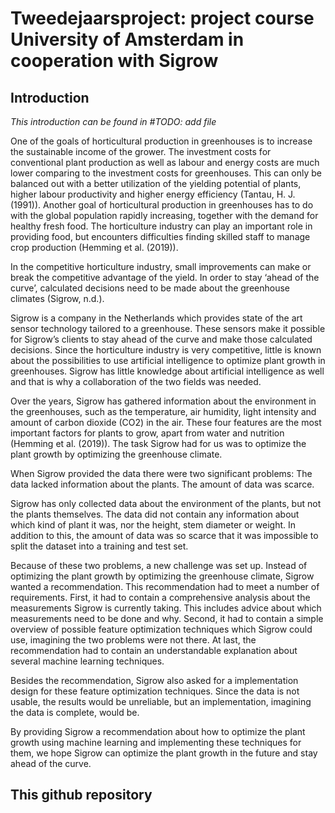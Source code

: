 # Tweedejaarsproject: project course University of Amsterdam in cooperation with Sigrow
## Introduction
*This introduction can be found in #TODO: add file*

One of the goals of horticultural production in greenhouses is to increase the sustainable income of the grower. The investment costs for conventional plant production as well as labour and energy costs are much lower comparing to the investment costs for greenhouses. This can only be balanced out with a better utilization of the yielding potential of plants, higher labour productivity and higher energy efficiency (Tantau, H. J. (1991)). Another goal of horticultural production in greenhouses has to do with the global population rapidly increasing, together with the demand for healthy fresh food. The horticulture industry can play an important role in providing food, but encounters difficulties finding skilled staff to manage crop production (Hemming et al. (2019)).

In the competitive horticulture industry, small improvements can make or break the competitive advantage of the yield. In order to stay ‘ahead of the curve’, calculated decisions need to be made about the greenhouse climates (Sigrow, n.d.).

Sigrow is a company in the Netherlands which provides state of the art sensor technology tailored to a greenhouse. These sensors make it possible for Sigrow’s clients to stay ahead of the curve and make those calculated decisions. Since the horticulture industry is very competitive, little is known about the possibilities to use artificial intelligence to optimize plant growth in greenhouses. Sigrow has little knowledge about artificial intelligence as well and that is why a collaboration of the two fields was needed. 

Over the years, Sigrow has gathered information about the environment in the greenhouses, such as the temperature, air humidity, light intensity and amount of carbon dioxide (CO2) in the air. These four features are the most important factors for plants to grow, apart from water and nutrition (Hemming et al. (2019)). The task Sigrow had for us was to optimize the plant growth by optimizing the greenhouse climate. 

When Sigrow provided the data there were two significant problems:
The data lacked information about the plants.
The amount of data was scarce. 

Sigrow has only collected data about the environment of the plants, but not the plants themselves. The data did not contain any information about which kind of plant it was, nor the height, stem diameter or weight. In addition to this, the amount of data was so scarce that it was impossible to split the dataset into a training and test set. 

Because of these two problems, a new challenge was set up. Instead of optimizing the plant growth by optimizing the greenhouse climate, Sigrow wanted a recommendation. This recommendation had to meet a number of requirements. First, it had to contain a comprehensive analysis about the measurements Sigrow is currently taking. This includes advice about which measurements need to be done and why. Second, it had to contain a simple overview of possible feature optimization techniques which Sigrow could use, imagining the two problems were not there. At last, the recommendation had to contain an understandable explanation about several machine learning techniques.

Besides the recommendation, Sigrow also asked for a implementation design for these feature optimization techniques. Since the data is not usable, the results would be unreliable, but an implementation, imagining the data is complete, would be. 

By providing Sigrow a recommendation about how to optimize the plant growth using machine learning and implementing these techniques for them, we hope Sigrow can optimize the plant growth in the future and stay ahead of the curve. 

## This github repository
